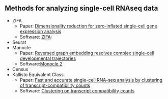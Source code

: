 ## Methods for analyzing single-cell RNAseq data
* ZIFA
    * Paper: [Dimensionality reduction for zero-inflated single-cell gene expression analysis](https://genomebiology.biomedcentral.com/articles/10.1186/s13059-015-0805-z)
    * Software: [ZIFA](https://github.com/epierson9/ZIFA):
* Seurat
* Monocle
    * Paper: [Reversed graph embedding resolves complex single-cell developmental trajectories](http://www.biorxiv.org/content/early/2017/02/21/110668)
    * Software:[Monocle 2](http://cole-trapnell-lab.github.io/monocle-release/) 
* Census
* Kallisto Equivalent Class
    * Paper: [Fast and accurate single-cell RNA-seq analysis by clustering of transcript-compatibility counts](https://www.ncbi.nlm.nih.gov/pubmed/27230763)
    * Software: [Clustering on transcript compatibility counts](https://github.com/govinda-kamath/clustering_on_transcript_compatibility_counts)
